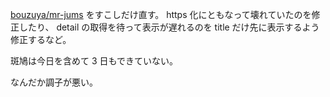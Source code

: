 [bouzuya/mr-jums][] をすこしだけ直す。 https 化にともなって壊れていたのを修正したり、 detail の取得を待って表示が遅れるのを title だけ先に表示するよう修正するなど。

斑鳩は今日を含めて 3 日もできていない。

なんだか調子が悪い。

[bouzuya/mr-jums]: https://github.com/bouzuya/mr-jums
